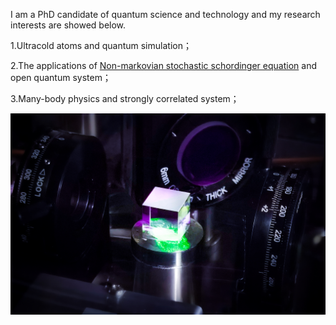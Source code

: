 I am a PhD candidate of quantum science and technology and my research interests are showed below.

1.Ultracold atoms and quantum simulation；

2.The applications of [Non-markovian stochastic schordinger equation](Non-markovian_stochastic_schordinger_equation.md) and open quantum system；

3.Many-body physics and strongly correlated system；

![PBS](IMG_20230407_211027.jpg)
